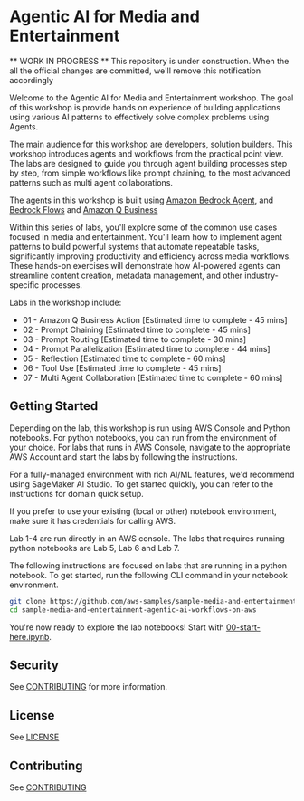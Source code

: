# Agentic AI for Media and Entertainment

** WORK IN PROGRESS **
This repository is under construction. When the all the official changes are committed, we'll remove this notification accordingly


Welcome to the Agentic AI for Media and Entertainment workshop. The goal of this workshop is provide hands on experience of building applications using various AI patterns to effectively solve complex problems using Agents. 

The main audience for this workshop are developers, solution builders. This workshop introduces agents and workflows from the practical point view. The labs are designed to guide you through agent building processes step by step, from simple workflows like prompt chaining, to the most advanced patterns such as multi agent collaborations. 

The agents in this workshop is built using [Amazon Bedrock Agent](https://docs.aws.amazon.com/bedrock/latest/userguide/agents.html), and [Bedrock Flows](https://docs.aws.amazon.com/bedrock/latest/userguide/flows.html) and [Amazon Q Business](https://aws.amazon.com/q/business/)

Within this series of labs, you'll explore some of the common use cases focused in media and entertainment. You'll learn how to implement agent patterns to build powerful systems that automate repeatable tasks, significantly improving productivity and efficiency across media workflows. These hands-on exercises will demonstrate how AI-powered agents can streamline content creation, metadata management, and other industry-specific processes.

Labs in the workshop include:

- 01 - Amazon Q Business Action [Estimated time to complete - 45 mins] 
- 02 - Prompt Chaining [Estimated time to complete - 45 mins]
- 03 - Prompt Routing [Estimated time to complete - 30 mins]
- 04 - Prompt Parallelization [Estimated time to complete - 44 mins]
- 05 - Reflection [Estimated time to complete - 60 mins]
- 06 - Tool Use [Estimated time to complete - 45 mins]
- 07 - Multi Agent Collaboration [Estimated time to complete - 60 mins]

## Getting Started
Depending on the lab, this workshop is run using AWS Console and Python notebooks. For python notebooks, you can run from the environment of your choice. For labs that runs in AWS Console, navigate to the appropriate AWS Account and start the labs by following the instructions.

For a fully-managed environment with rich AI/ML features, we'd recommend using SageMaker AI Studio. To get started quickly, you can refer to the instructions for domain quick setup.

If you prefer to use your existing (local or other) notebook environment, make sure it has credentials for calling AWS.

Lab 1-4 are run directly in an AWS console. The labs that requires running python notebooks are Lab 5, Lab 6 and Lab 7. 

The following instructions are focused on labs that are running in a python notebook.
To get started, run the following CLI command in your notebook environment.

```bash
git clone https://github.com/aws-samples/sample-media-and-entertainment-agentic-ai-workflows-on-aws.git
cd sample-media-and-entertainment-agentic-ai-workflows-on-aws
```

You're now ready to explore the lab notebooks! Start with [00-start-here.ipynb](00-start-here.ipynb).

## Security
See [CONTRIBUTING](CONTRIBUTING.md#security-issue-notifications) for more information.

## License
See [LICENSE](LICENSE)

## Contributing
See [CONTRIBUTING](CONTRIBUTING.md)

